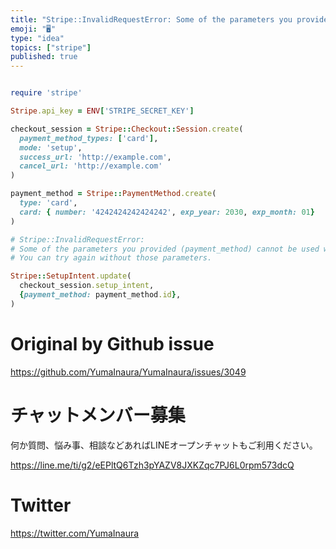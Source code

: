 ```yaml
---
title: "Stripe::InvalidRequestError: Some of the parameters you provided (paym"
emoji: "🖥"
type: "idea"
topics: ["stripe"]
published: true
---
```


```rb

require 'stripe'

Stripe.api_key = ENV['STRIPE_SECRET_KEY']

checkout_session = Stripe::Checkout::Session.create(
  payment_method_types: ['card'],
  mode: 'setup',
  success_url: 'http://example.com',
  cancel_url: 'http://example.com'
)

payment_method = Stripe::PaymentMethod.create(
  type: 'card',
  card: { number: '4242424242424242', exp_year: 2030, exp_month: 01}
)

# Stripe::InvalidRequestError:
# Some of the parameters you provided (payment_method) cannot be used when modifying a SetupIntent that was created by Checkout.
# You can try again without those parameters.

Stripe::SetupIntent.update(
  checkout_session.setup_intent,
  {payment_method: payment_method.id},
)

```

# Original by Github issue

https://github.com/YumaInaura/YumaInaura/issues/3049








<!-- Update From Qiita API -->

# チャットメンバー募集


何か質問、悩み事、相談などあればLINEオープンチャットもご利用ください。

https://line.me/ti/g2/eEPltQ6Tzh3pYAZV8JXKZqc7PJ6L0rpm573dcQ





# Twitter


https://twitter.com/YumaInaura


<!-- Update From Qiita API -->



